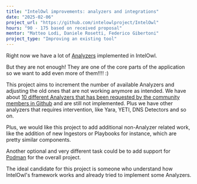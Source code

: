 ```yaml
---
title: "IntelOwl improvements: analyzers and integrations"
date: "2025-02-06"
project_url: "https://github.com/intelowlproject/IntelOwl"
hours: "90 - 175 based on received proposal"
mentor: "Matteo Lodi, Daniele Rosetti, Federico Gibertoni"
project_type: "Improving an existing tool"
---
```


Right now we have a lot of [Analyzers](https://intelowl.readthedocs.io/en/latest/Usage.html#analyzers) implemented in IntelOwl.

But they are not enough! They are one of the core parts of the application so we want to add even more of them!!!! :)

This project aims to increment the number of available Analyzers and adjusting the old ones that are not working anymore as intended. We have about [10 different Analyzers that has been requested by the community members in Github](https://github.com/intelowlproject/IntelOwl/issues?q=is%3Aissue+is%3Aopen+label%3Anew_analyzer+) and are still not implemented. Plus we have other analyzers that requires intervention, like Yara, YETI, DNS Detectors and so on.

Plus, we would like this project to add additional non-Analyzer related work, like the addition of new Ingestors or Playbooks for instance, which are pretty similar components.

Another optional and very different task could be to add support for [Podman](https://podman.io/) for the overall project.

The ideal candidate for this project is someone who understand how IntelOwl's framework works and already tried to implement some Analyzers.